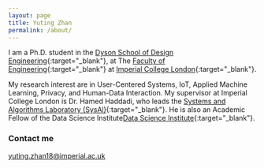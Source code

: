 ```yaml
---
layout: page
title: Yuting Zhan
permalink: /about/
---
```


I am a Ph.D. student in the [Dyson School of Design Engineering](http://www.imperial.ac.uk/design-engineering/){:target="_blank"}, at The [Faculty of Engineering](http://www.imperial.ac.uk/engineering/){:target="_blank"} at [Imperial College London](http://www.imperial.ac.uk){:target="_blank"}. 

My research interest are in User-Centered Systems, IoT, Applied Machine Learning, Privacy, and Human-Data Interaction. My supervisor at Imperial College London is Dr. Hamed Haddadi, who leads the [Systems and Algorithms Laboratory (SysAl)](https://www.imperial.ac.uk/sysal){:target="_blank"}. He is also an Academic Fellow of the Data Science Institute[Data Science Institute](https://www.imperial.ac.uk/data-science/){:target="_blank"}.

### Contact me

[yuting.zhan18@imperial.ac.uk](mailto:yuting.zhan18@imperial.ac.uk)
